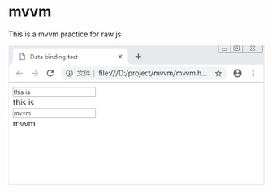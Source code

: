 # mvvm
This is a mvvm practice for raw js

![image](https://github.com/ft115637850/mvvm/blob/master/preview.gif)
